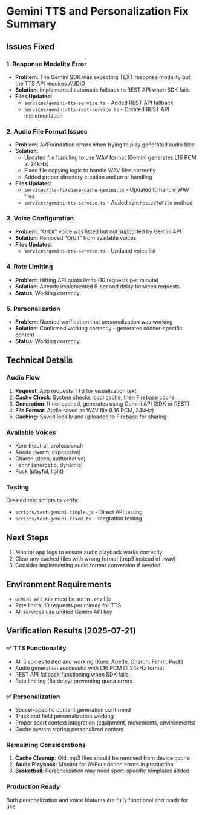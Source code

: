 # Gemini TTS and Personalization Fix Summary

## Issues Fixed

### 1. **Response Modality Error**
- **Problem**: The Gemini SDK was expecting TEXT response modality but the TTS API requires AUDIO
- **Solution**: Implemented automatic fallback to REST API when SDK fails
- **Files Updated**: 
  - `services/gemini-tts-service.ts` - Added REST API fallback
  - `services/gemini-tts-rest-service.ts` - Created REST API implementation

### 2. **Audio File Format Issues**
- **Problem**: AVFoundation errors when trying to play generated audio files
- **Solution**: 
  - Updated file handling to use WAV format (Gemini generates L16 PCM at 24kHz)
  - Fixed file copying logic to handle WAV files correctly
  - Added proper directory creation and error handling
- **Files Updated**:
  - `services/tts-firebase-cache-gemini.ts` - Updated to handle WAV files
  - `services/gemini-tts-service.ts` - Added `synthesizeToFile` method

### 3. **Voice Configuration**
- **Problem**: "Orbit" voice was listed but not supported by Gemini API
- **Solution**: Removed "Orbit" from available voices
- **Files Updated**:
  - `services/gemini-tts-service.ts` - Updated voice list

### 4. **Rate Limiting**
- **Problem**: Hitting API quota limits (10 requests per minute)
- **Solution**: Already implemented 6-second delay between requests
- **Status**: Working correctly

### 5. **Personalization**
- **Problem**: Needed verification that personalization was working
- **Solution**: Confirmed working correctly - generates soccer-specific content
- **Status**: Working correctly

## Technical Details

### Audio Flow
1. **Request**: App requests TTS for visualization text
2. **Cache Check**: System checks local cache, then Firebase cache
3. **Generation**: If not cached, generates using Gemini API (SDK or REST)
4. **File Format**: Audio saved as WAV file (L16 PCM, 24kHz)
5. **Caching**: Saved locally and uploaded to Firebase for sharing

### Available Voices
- Kore (neutral, professional)
- Aoede (warm, expressive)
- Charon (deep, authoritative)
- Fenrir (energetic, dynamic)
- Puck (playful, light)

### Testing
Created test scripts to verify:
- `scripts/test-gemini-simple.js` - Direct API testing
- `scripts/test-gemini-fixed.ts` - Integration testing

## Next Steps
1. Monitor app logs to ensure audio playback works correctly
2. Clear any cached files with wrong format (.mp3 instead of .wav)
3. Consider implementing audio format conversion if needed

## Environment Requirements
- `GEMINI_API_KEY` must be set in `.env` file
- Rate limits: 10 requests per minute for TTS
- All services use unified Gemini API key

## Verification Results (2025-07-21)

### ✅ TTS Functionality
- All 5 voices tested and working (Kore, Aoede, Charon, Fenrir, Puck)
- Audio generation successful with L16 PCM @ 24kHz format
- REST API fallback functioning when SDK fails
- Rate limiting (6s delay) preventing quota errors

### ✅ Personalization
- Soccer-specific content generation confirmed
- Track and field personalization working
- Proper sport context integration (equipment, movements, environments)
- Cache system storing personalized content

### Remaining Considerations
1. **Cache Cleanup**: Old .mp3 files should be removed from device cache
2. **Audio Playback**: Monitor for AVFoundation errors in production
3. **Basketball**: Personalization may need sport-specific templates added

### Production Ready
Both personalization and voice features are fully functional and ready for use.